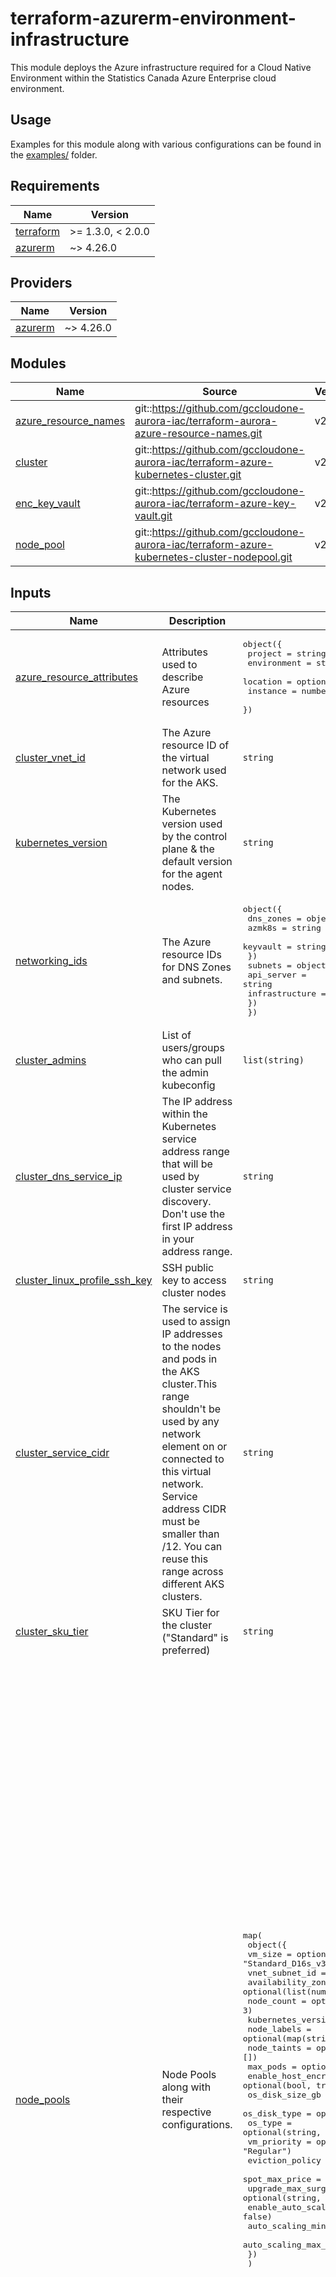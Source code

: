 # terraform-azurerm-environment-infrastructure

This module deploys the Azure infrastructure required for a Cloud Native Environment within the Statistics Canada Azure Enterprise cloud environment.

## Usage

Examples for this module along with various configurations can be found in the [examples/](examples/) folder.

<!-- BEGIN_TF_DOCS -->
## Requirements

| Name | Version |
|------|---------|
| <a name="requirement_terraform"></a> [terraform](#requirement\_terraform) | >= 1.3.0, < 2.0.0 |
| <a name="requirement_azurerm"></a> [azurerm](#requirement\_azurerm) | ~> 4.26.0 |

## Providers

| Name | Version |
|------|---------|
| <a name="provider_azurerm"></a> [azurerm](#provider\_azurerm) | ~> 4.26.0 |

## Modules

| Name | Source | Version |
|------|--------|---------|
| <a name="module_azure_resource_names"></a> [azure\_resource\_names](#module\_azure\_resource\_names) | git::https://github.com/gccloudone-aurora-iac/terraform-aurora-azure-resource-names.git | v2.0.0 |
| <a name="module_cluster"></a> [cluster](#module\_cluster) | git::https://github.com/gccloudone-aurora-iac/terraform-azure-kubernetes-cluster.git | v2.0.0 |
| <a name="module_enc_key_vault"></a> [enc\_key\_vault](#module\_enc\_key\_vault) | git::https://github.com/gccloudone-aurora-iac/terraform-azure-key-vault.git | v2.0.0 |
| <a name="module_node_pool"></a> [node\_pool](#module\_node\_pool) | git::https://github.com/gccloudone-aurora-iac/terraform-azure-kubernetes-cluster-nodepool.git | v2.0.0 |

## Inputs

| Name | Description | Type | Default | Required |
|------|-------------|------|---------|:--------:|
| <a name="input_azure_resource_attributes"></a> [azure\_resource\_attributes](#input\_azure\_resource\_attributes) | Attributes used to describe Azure resources | <pre>object({<br>    project     = string<br>    environment = string<br>    location    = optional(string, "Canada Central")<br>    instance    = number<br>  })</pre> | n/a | yes |
| <a name="input_cluster_vnet_id"></a> [cluster\_vnet\_id](#input\_cluster\_vnet\_id) | The Azure resource ID of the virtual network used for the AKS. | `string` | n/a | yes |
| <a name="input_kubernetes_version"></a> [kubernetes\_version](#input\_kubernetes\_version) | The Kubernetes version used by the control plane & the default version for the agent nodes. | `string` | n/a | yes |
| <a name="input_networking_ids"></a> [networking\_ids](#input\_networking\_ids) | The Azure resource IDs for DNS Zones and subnets. | <pre>object({<br>    dns_zones = object({<br>      azmk8s   = string<br>      keyvault = string<br>    })<br>    subnets = object({<br>      api_server     = string<br>      infrastructure = string<br>    })<br>  })</pre> | n/a | yes |
| <a name="input_cluster_admins"></a> [cluster\_admins](#input\_cluster\_admins) | List of users/groups who can pull the admin kubeconfig | `list(string)` | `[]` | no |
| <a name="input_cluster_dns_service_ip"></a> [cluster\_dns\_service\_ip](#input\_cluster\_dns\_service\_ip) | The IP address within the Kubernetes service address range that will be used by cluster service discovery. Don't use the first IP address in your address range. | `string` | `"10.0.0.10"` | no |
| <a name="input_cluster_linux_profile_ssh_key"></a> [cluster\_linux\_profile\_ssh\_key](#input\_cluster\_linux\_profile\_ssh\_key) | SSH public key to access cluster nodes | `string` | `null` | no |
| <a name="input_cluster_service_cidr"></a> [cluster\_service\_cidr](#input\_cluster\_service\_cidr) | The service is used to assign IP addresses to the nodes and pods in the AKS cluster.This range shouldn't be used by any network element on or connected to this virtual network. Service address CIDR must be smaller than /12. You can reuse this range across different AKS clusters. | `string` | `"10.0.0.0/16"` | no |
| <a name="input_cluster_sku_tier"></a> [cluster\_sku\_tier](#input\_cluster\_sku\_tier) | SKU Tier for the cluster ("Standard" is preferred) | `string` | `"Standard"` | no |
| <a name="input_node_pools"></a> [node\_pools](#input\_node\_pools) | Node Pools along with their respective configurations. | <pre>map(<br>    object({<br>      vm_size                = optional(string, "Standard_D16s_v3")<br>      vnet_subnet_id         = string<br>      availability_zones     = optional(list(number), [1, 2, 3])<br>      node_count             = optional(number, 3)<br>      kubernetes_version     = optional(string, null)<br>      node_labels            = optional(map(string), {})<br>      node_taints            = optional(list(string), [])<br>      max_pods               = optional(number, 60)<br>      enable_host_encryption = optional(bool, true)<br>      os_disk_size_gb        = optional(number, 256)<br>      os_disk_type           = optional(string, "Managed")<br>      os_type                = optional(string, "Linux")<br>      vm_priority            = optional(string, "Regular")<br>      eviction_policy        = optional(string, "Delete")<br>      spot_max_price         = optional(string)<br>      upgrade_max_surge      = optional(string, "33%")<br>      enable_auto_scaling    = optional(bool, false)<br>      auto_scaling_min_nodes = optional(number, 0)<br>      auto_scaling_max_nodes = optional(number, 3)<br>    })<br>  )</pre> | <pre>{<br>  "gateway": {<br>    "auto_scaling_max_nodes": 3,<br>    "auto_scaling_min_nodes": 0,<br>    "availability_zones": [<br>      1,<br>      2,<br>      3<br>    ],<br>    "enable_auto_scaling": false,<br>    "enable_host_encryption": false,<br>    "kubernetes_version": null,<br>    "max_pods": 60,<br>    "node_count": 3,<br>    "node_labels": {},<br>    "node_taints": [],<br>    "os_disk_size_gb": 256,<br>    "os_disk_type": "Managed",<br>    "os_type": "Linux",<br>    "upgrade_max_surge": "33%",<br>    "vm_size": "Standard_D16s_v3",<br>    "vnet_subnet_id": ""<br>  },<br>  "general": {<br>    "auto_scaling_max_nodes": 3,<br>    "auto_scaling_min_nodes": 0,<br>    "availability_zones": [<br>      1,<br>      2,<br>      3<br>    ],<br>    "enable_auto_scaling": false,<br>    "enable_host_encryption": false,<br>    "kubernetes_version": null,<br>    "max_pods": 60,<br>    "node_count": 3,<br>    "node_labels": {},<br>    "node_taints": [],<br>    "os_disk_size_gb": 256,<br>    "os_disk_type": "Managed",<br>    "os_type": "Linux",<br>    "upgrade_max_surge": "33%",<br>    "vm_size": "Standard_D16s_v3",<br>    "vnet_subnet_id": ""<br>  },<br>  "system": {<br>    "auto_scaling_max_nodes": 3,<br>    "auto_scaling_min_nodes": 0,<br>    "availability_zones": [<br>      1,<br>      2,<br>      3<br>    ],<br>    "enable_auto_scaling": false,<br>    "enable_host_encryption": false,<br>    "kubernetes_version": null,<br>    "max_pods": 60,<br>    "node_count": 3,<br>    "node_labels": {},<br>    "node_taints": [],<br>    "os_disk_size_gb": 256,<br>    "os_disk_type": "Managed",<br>    "os_type": "Linux",<br>    "upgrade_max_surge": "33%",<br>    "vm_size": "Standard_D16s_v3",<br>    "vnet_subnet_id": ""<br>  }<br>}</pre> | no |
| <a name="input_tags"></a> [tags](#input\_tags) | Tags attached to Azure resource | `map(string)` | `{}` | no |

## Outputs

| Name | Description |
|------|-------------|
| <a name="output_cluster_admin_kubeconfig"></a> [cluster\_admin\_kubeconfig](#output\_cluster\_admin\_kubeconfig) | The admin kubeconfig of the created AKS cluster. |
| <a name="output_cluster_fqdn"></a> [cluster\_fqdn](#output\_cluster\_fqdn) | The FQDN of the Azure Kubernetes Managed Cluster. |
| <a name="output_cluster_id"></a> [cluster\_id](#output\_cluster\_id) | The Azure resource ID of the created AKS cluster. |
| <a name="output_cluster_identity_object_id"></a> [cluster\_identity\_object\_id](#output\_cluster\_identity\_object\_id) | The identity details of the managed identity assigned to the cluster. Note: when configuring the cluster to use a userAssigned identity, the principal\_id field is empty. |
| <a name="output_cluster_kubeconfig"></a> [cluster\_kubeconfig](#output\_cluster\_kubeconfig) | A Terraform object that contains kubeconfig info. |
| <a name="output_cluster_kubelet_identity"></a> [cluster\_kubelet\_identity](#output\_cluster\_kubelet\_identity) | The identity details of the user-assigned managed indeity assigned to the cluster's kublets. |
| <a name="output_cluster_name"></a> [cluster\_name](#output\_cluster\_name) | The name of the AKS cluster. |
| <a name="output_cluster_node_resource_group_id"></a> [cluster\_node\_resource\_group\_id](#output\_cluster\_node\_resource\_group\_id) | The Azure resource ID of the resource group that contains the resources for the AKS cluster. |
| <a name="output_cluster_node_resource_group_name"></a> [cluster\_node\_resource\_group\_name](#output\_cluster\_node\_resource\_group\_name) | The resource group name that contains the resources for the AKS cluster. |
| <a name="output_cluster_resource_group_id"></a> [cluster\_resource\_group\_id](#output\_cluster\_resource\_group\_id) | The resource group ID that the created AKS cluster is in. |
| <a name="output_cluster_resource_group_name"></a> [cluster\_resource\_group\_name](#output\_cluster\_resource\_group\_name) | The resource group name that the created AKS cluster is in. |
| <a name="output_disk_encryption_key_vault_id"></a> [disk\_encryption\_key\_vault\_id](#output\_disk\_encryption\_key\_vault\_id) | The Azure resource ID of the Key Vault used to store the customer managed encryption key for the AKS cluster. |
| <a name="output_disk_encryption_key_vault_key"></a> [disk\_encryption\_key\_vault\_key](#output\_disk\_encryption\_key\_vault\_key) | The Azure resource ID of the key within an Azure Key Vault used as the customer managed encryption key for the AKS cluster. |
| <a name="output_disk_encryption_key_vault_private_endpoint_ids"></a> [disk\_encryption\_key\_vault\_private\_endpoint\_ids](#output\_disk\_encryption\_key\_vault\_private\_endpoint\_ids) | The Azure resource IDs of the private endpoints used on the Azure key vault used to store the customer managed encryption key for the AKS cluster. |
| <a name="output_disk_encryption_set_id"></a> [disk\_encryption\_set\_id](#output\_disk\_encryption\_set\_id) | The Azure resource ID of the disk encryption set used for the customer managed encryption key for the AKS cluster. |
| <a name="output_user_assigned_identity_aks_client_id"></a> [user\_assigned\_identity\_aks\_client\_id](#output\_user\_assigned\_identity\_aks\_client\_id) | The ID of the app associated with the AKS identity. |
| <a name="output_user_assigned_identity_aks_id"></a> [user\_assigned\_identity\_aks\_id](#output\_user\_assigned\_identity\_aks\_id) | The resource ID of the aks user-assigned managed identity. |
| <a name="output_user_assigned_identity_aks_principal_id"></a> [user\_assigned\_identity\_aks\_principal\_id](#output\_user\_assigned\_identity\_aks\_principal\_id) | The ID of the Service Principal object associated with the created AKS identity. |
| <a name="output_user_assigned_identity_kubelet_client_id"></a> [user\_assigned\_identity\_kubelet\_client\_id](#output\_user\_assigned\_identity\_kubelet\_client\_id) | The ID of the app associated with the kubelet identity. |
| <a name="output_user_assigned_identity_kubelet_id"></a> [user\_assigned\_identity\_kubelet\_id](#output\_user\_assigned\_identity\_kubelet\_id) | The resource ID of the kubelet user-assigned managed identity. |
| <a name="output_user_assigned_identity_kubelet_principal_id"></a> [user\_assigned\_identity\_kubelet\_principal\_id](#output\_user\_assigned\_identity\_kubelet\_principal\_id) | The ID of the Service Principal object associated with the created kubelet identity. |
<!-- END_TF_DOCS -->

## History

| Date       | Release | Change                                                                                                    |
| ---------- | ------- | --------------------------------------------------------------------------------------------------------- |
| 2025-01-25 | v1.0.0  | Initial commit                                                                                            |
| 2026-10-14 | v2.0.1  | Add `cluster_support_plan` variable and change default for `cluster_sku_tier` to `Premium`.               |
